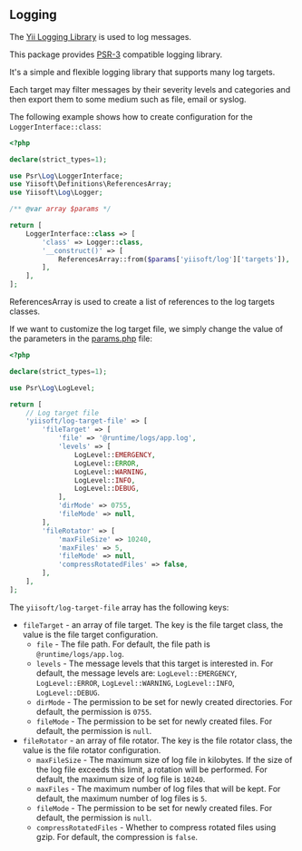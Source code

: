 ## Logging 

The [Yii Logging Library](https://github.com/yiisoft/log) is used to log messages.

This package provides [PSR-3](https://www.php-fig.org/psr/psr-3/) compatible logging library.

It's a simple and flexible logging library that supports many log targets.

Each target may filter messages by their severity levels and categories and then export them to some medium such as file, email or syslog.

The following example shows how to create configuration for the `LoggerInterface::class`:

```php
<?php

declare(strict_types=1);

use Psr\Log\LoggerInterface;
use Yiisoft\Definitions\ReferencesArray;
use Yiisoft\Log\Logger;

/** @var array $params */

return [
    LoggerInterface::class => [
        'class' => Logger::class,
        '__construct()' => [
            ReferencesArray::from($params['yiisoft/log']['targets']),
        ],
    ],
];
```

ReferencesArray is used to create a list of references to the log targets classes.

If we want to customize the log target file, we simply change the value of the parameters in the [params.php](https://github.com/yii-tools/app/blob/main/config/params.php) file:

```php
<?php

declare(strict_types=1);

use Psr\Log\LogLevel;

return [
    // Log target file
    'yiisoft/log-target-file' => [
        'fileTarget' => [
            'file' => '@runtime/logs/app.log',
            'levels' => [
                LogLevel::EMERGENCY,
                LogLevel::ERROR,
                LogLevel::WARNING,
                LogLevel::INFO,
                LogLevel::DEBUG,
            ],
            'dirMode' => 0755,
            'fileMode' => null,
        ],
        'fileRotator' => [
            'maxFileSize' => 10240,
            'maxFiles' => 5,
            'fileMode' => null,
            'compressRotatedFiles' => false,
        ],
    ],    
];
```

The `yiisoft/log-target-file` array has the following keys:

- `fileTarget` - an array of file target. The key is the file target class, the value is the file target configuration.
    - `file` - The file path. For default, the file path is `@runtime/logs/app.log`.
    - `levels` - The message levels that this target is interested in. For default, the message levels are:
    `LogLevel::EMERGENCY`, `LogLevel::ERROR`, `LogLevel::WARNING`, `LogLevel::INFO`, `LogLevel::DEBUG`.
    - `dirMode` - The permission to be set for newly created directories. For default, the permission is `0755`.
    - `fileMode` - The permission to be set for newly created files. For default, the permission is `null`.
- `fileRotator` - an array of file rotator. The key is the file rotator class, the value is the file rotator configuration.
    - `maxFileSize` - The maximum size of log file in kilobytes. If the size of the log file exceeds this limit, a rotation will be performed. For default, the maximum size of log file is `10240`.
    - `maxFiles` - The maximum number of log files that will be kept. For default, the maximum number of log files is `5`.
    - `fileMode` - The permission to be set for newly created files. For default, the permission is `null`.
    - `compressRotatedFiles` - Whether to compress rotated files using gzip. For default, the compression is `false`.

